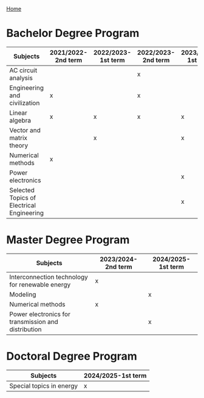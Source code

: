 [Home](https://github.com/Dr-Sidik/.github/blob/main/README.md)

# Bachelor Degree Program

| Subjects  | 2021/2022-2nd term  | 2022/2023-1st term  | 2022/2023-2nd term  | 2023/2024-1st term  | 2023/2024-2nd term | 2024/2025-1st term |
|---|---|---|---|---|---|---|
| AC circuit analysis  |   |   |  x |   |
| Engineering and civilization  |  x |   | x  |   | x |  |
| Linear algebra  |  x | x  | x  | x  | x | |
| Vector and matrix theory  |   |  x |   |  x |  | x |
| Numerical methods  | x  |   |   |   | | |
| Power electronics  |   |   |   |  x | | x |
| Selected Topics of Electrical Engineering  |   |   |   |  x | | |

# Master Degree Program

| Subjects  |  2023/2024-2nd term | 2024/2025-1st term |
|---|---|---|
| Interconnection technology for renewable energy | x |    |
| Modeling | | x |
| Numerical methods | x | |
| Power electronics for transmission and distribution | | x |

# Doctoral Degree Program

| Subjects  |  2024/2025-1st term |
|---|---|
| Special topics in energy | x |   
